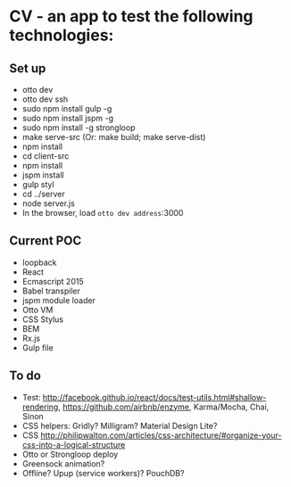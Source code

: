 # CV - an app to test the following technologies:

## Set up
* otto dev
* otto dev ssh
* sudo npm install gulp -g
* sudo npm install jspm -g
* sudo npm install -g strongloop
* make serve-src (Or: make build; make serve-dist)
* npm install
* cd client-src
* npm install
* jspm install
* gulp styl
* cd ../server
* node server.js
* In the browser, load `otto dev address`:3000

## Current POC
* loopback
* React
* Ecmascript 2015
* Babel transpiler
* jspm module loader
* Otto VM
* CSS Stylus
* BEM
* Rx.js
* Gulp file

## To do
* Test: http://facebook.github.io/react/docs/test-utils.html#shallow-rendering, https://github.com/airbnb/enzyme, Karma/Mocha, Chai, Sinon
* CSS helpers: Gridly? Milligram? Material Design Lite?
* CSS http://philipwalton.com/articles/css-architecture/#organize-your-css-into-a-logical-structure
* Otto or Strongloop deploy
* Greensock animation?
* Offline? Upup (service workers)? PouchDB?

